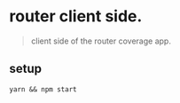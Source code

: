 # router client side.

> client side of the router coverage app.

## setup

```
yarn && npm start
```